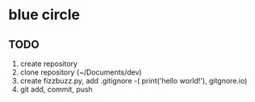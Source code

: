 # blue circle
## TODO

1. create repository
2. clone repository (~/Documents/dev)
3. create fizzbuzz.py, add .gitignore -( print('hello world!'), gitgnore.io)
4. git add, commit, push
